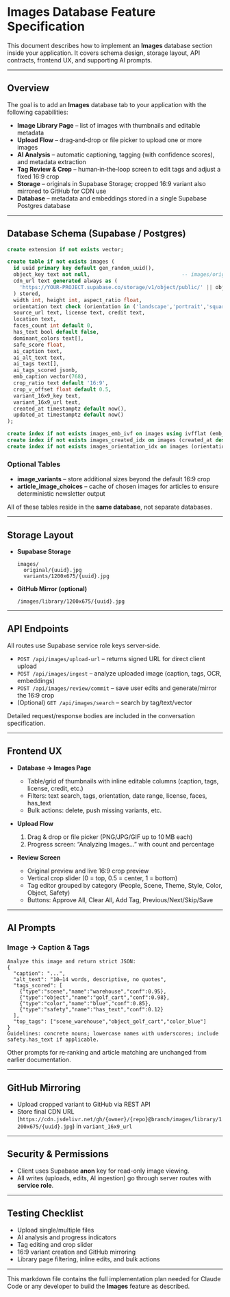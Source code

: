 # Images Database Feature Specification

This document describes how to implement an **Images** database section inside your application.
It covers schema design, storage layout, API contracts, frontend UX, and supporting AI prompts.

---

## Overview

The goal is to add an **Images** database tab to your application with the following capabilities:

* **Image Library Page** – list of images with thumbnails and editable metadata
* **Upload Flow** – drag‑and‑drop or file picker to upload one or more images
* **AI Analysis** – automatic captioning, tagging (with confidence scores), and metadata extraction
* **Tag Review & Crop** – human‑in‑the‑loop screen to edit tags and adjust a fixed 16:9 crop
* **Storage** – originals in Supabase Storage; cropped 16:9 variant also mirrored to GitHub for CDN use
* **Database** – metadata and embeddings stored in a single Supabase Postgres database

---

## Database Schema (Supabase / Postgres)

```sql
create extension if not exists vector;

create table if not exists images (
  id uuid primary key default gen_random_uuid(),
  object_key text not null,                              -- images/original/{uuid}.jpg
  cdn_url text generated always as (
    'https://YOUR-PROJECT.supabase.co/storage/v1/object/public/' || object_key
  ) stored,
  width int, height int, aspect_ratio float,
  orientation text check (orientation in ('landscape','portrait','square')),
  source_url text, license text, credit text,
  location text,
  faces_count int default 0,
  has_text bool default false,
  dominant_colors text[],
  safe_score float,
  ai_caption text,
  ai_alt_text text,
  ai_tags text[],
  ai_tags_scored jsonb,
  emb_caption vector(768),
  crop_ratio text default '16:9',
  crop_v_offset float default 0.5,
  variant_16x9_key text,
  variant_16x9_url text,
  created_at timestamptz default now(),
  updated_at timestamptz default now()
);

create index if not exists images_emb_ivf on images using ivfflat (emb_caption vector_cosine_ops) with (lists = 100);
create index if not exists images_created_idx on images (created_at desc);
create index if not exists images_orientation_idx on images (orientation);
```

### Optional Tables

* **image_variants** – store additional sizes beyond the default 16:9 crop  
* **article_image_choices** – cache of chosen images for articles to ensure deterministic newsletter output

All of these tables reside in the **same database**, not separate databases.

---

## Storage Layout

* **Supabase Storage**
  ```
  images/
    original/{uuid}.jpg
    variants/1200x675/{uuid}.jpg
  ```
* **GitHub Mirror (optional)**
  ```
  /images/library/1200x675/{uuid}.jpg
  ```

---

## API Endpoints

All routes use Supabase service role keys server‑side.

* `POST /api/images/upload-url` – returns signed URL for direct client upload
* `POST /api/images/ingest` – analyze uploaded image (caption, tags, OCR, embeddings)
* `POST /api/images/review/commit` – save user edits and generate/mirror the 16:9 crop
* (Optional) `GET /api/images/search` – search by tag/text/vector

Detailed request/response bodies are included in the conversation specification.

---

## Frontend UX

* **Database → Images Page**
  * Table/grid of thumbnails with inline editable columns (caption, tags, license, credit, etc.)
  * Filters: text search, tags, orientation, date range, license, faces, has_text
  * Bulk actions: delete, push missing variants, etc.

* **Upload Flow**
  1. Drag & drop or file picker (PNG/JPG/GIF up to 10 MB each)
  2. Progress screen: “Analyzing Images…” with count and percentage

* **Review Screen**
  * Original preview and live 16:9 crop preview
  * Vertical crop slider (0 = top, 0.5 = center, 1 = bottom)
  * Tag editor grouped by category (People, Scene, Theme, Style, Color, Object, Safety)
  * Buttons: Approve All, Clear All, Add Tag, Previous/Next/Skip/Save

---

## AI Prompts

### Image → Caption & Tags
```text
Analyze this image and return strict JSON:
{
  "caption": "...",
  "alt_text": "10–14 words, descriptive, no quotes",
  "tags_scored": [
    {"type":"scene","name":"warehouse","conf":0.95},
    {"type":"object","name":"golf_cart","conf":0.98},
    {"type":"color","name":"blue","conf":0.85},
    {"type":"safety","name":"has_text","conf":0.12}
  ],
  "top_tags": ["scene_warehouse","object_golf_cart","color_blue"]
}
Guidelines: concrete nouns; lowercase names with underscores; include safety.has_text if applicable.
```

Other prompts for re‑ranking and article matching are unchanged from earlier documentation.

---

## GitHub Mirroring

* Upload cropped variant to GitHub via REST API  
* Store final CDN URL (`https://cdn.jsdelivr.net/gh/{owner}/{repo}@branch/images/library/1200x675/{uuid}.jpg`) in `variant_16x9_url`

---

## Security & Permissions

* Client uses Supabase **anon** key for read-only image viewing.  
* All writes (uploads, edits, AI ingestion) go through server routes with **service role**.

---

## Testing Checklist

* Upload single/multiple files
* AI analysis and progress indicators
* Tag editing and crop slider
* 16:9 variant creation and GitHub mirroring
* Library page filtering, inline edits, and bulk actions

---

This markdown file contains the full implementation plan needed for Claude Code or any developer to build the **Images** feature as described.
